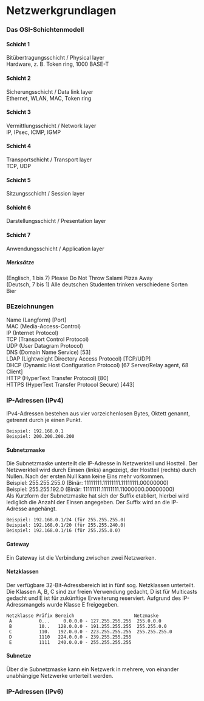 # Netzwerkgrundlagen

### Das OSI-Schichtenmodell
#### Schicht 1
Bitübertragungsschicht / Physical layer<br/>
Hardware, z. B. Token ring, 1000 BASE-T
#### Schicht 2
Sicherungsschicht / Data link layer<br/>
Ethernet, WLAN, MAC, Token ring
#### Schicht 3
Vermittlungsschicht / Network layer<br/>
IP, IPsec, ICMP, IGMP
#### Schicht 4
Transportschicht / Transport layer<br/>
TCP, UDP
#### Schicht 5
Sitzungsschicht / Session layer<br/>
#### Schicht 6
Darstellungsschicht / Presentation layer<br/>
#### Schicht 7
Anwendungsschicht / Application layer<br/>
##### Merksätze
(Englisch, 1 bis 7) Please Do Not Throw Salami Pizza Away<br/>
(Deutsch, 7 bis 1) Alle deutschen Studenten trinken verschiedene Sorten Bier
### BEzeichnungen
Name (Langform) [Port]<br/>
MAC (Media-Access-Control)<br/>
IP (Internet Protocol)<br/>
TCP (Transport Control Protocol)<br/>
UDP (User Datagram Protocol)<br/>
DNS (Domain Name Service) [53]<br/>
LDAP (Lightweight Directory Access Protocol) [TCP/UDP]<br/>
DHCP (Dynamic Host Configuration Protocol) [67 Server/Relay agent, 68 Client]<br/>
HTTP (HyperText Transfer Protocol) [80]<br/>
HTTPS (HyperText Transfer Protocol Secure) [443]
### IP-Adressen (IPv4)
IPv4-Adressen bestehen aus vier vorzeichenlosen Bytes, Oktett genannt, getrennt durch je einen Punkt.<br/>
```
Beispiel: 192.168.0.1
Beispiel: 200.200.200.200
```
#### Subnetzmaske
Die Subnetzmaske unterteilt die IP-Adresse in Netzwerkteil und Hostteil. Der Netzwerkteil wird durch Einsen (links) angezeigt, der Hostteil (rechts) durch Nullen. Nach der ersten Null kann keine Eins mehr vorkommen.</br>
Beispiel: 255.255.255.0 (Binär: 11111111.11111111.11111111.00000000)<br/>
Beispiel: 255.255.192.0 (Binär: 11111111.11111111.11000000.00000000)<br/>
Als Kurzform der Subnetzmaske hat sich der Suffix etabliert, hierbei wird lediglich die Anzahl der Einsen angegeben. Der Suffix wird an die IP-Adresse angehängt.<br/>
```
Beispiel: 192.168.0.1/24 (für 255.255.255.0)
Beispiel: 192.168.0.1/20 (für 255.255.240.0)
Beispiel: 192.168.0.1/16 (für 255.255.0.0)
```
#### Gateway
Ein Gateway ist die Verbindung zwischen zwei Netzwerken.
#### Netzklassen
Der verfügbare 32-Bit-Adressbereich ist in fünf sog. Netzklassen unterteilt. Die Klassen A, B, C sind zur freien Verwendung gedacht, D ist für Multicasts gedacht und E ist für zukünftige Erweiterung reserviert. Aufgrund des IP-Adressmangels wurde Klasse E freigegeben.
```
Netzklasse Präfix Bereich                      Netzmaske
 A          0...     0.0.0.0 - 127.255.255.255  255.0.0.0
 B          10..   128.0.0.0 - 191.255.255.255  255.255.0.0
 C          110.   192.0.0.0 - 223.255.255.255  255.255.255.0
 D          1110   224.0.0.0 - 239.255.255.255
 E          1111   240.0.0.0 - 255.255.255.255
```
#### Subnetze
Über die Subnetzmaske kann ein Netzwerk in mehrere, von einander unabhängige Netzwerke unterteilt werden.
### IP-Adressen (IPv6)
